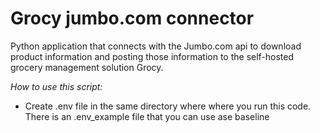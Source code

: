 # Grocy jumbo.com connector
Python application that connects with the Jumbo.com api to download product information and posting those information to the self-hosted grocery management solution Grocy.

*How to use this script:*

* Create .env file in the same directory where where you run this code. There is an .env_example file that you can use ase baseline

